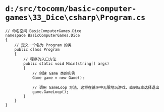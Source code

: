 # `d:/src/tocomm/basic-computer-games\33_Dice\csharp\Program.cs`

```
// 命名空间 BasicComputerGames.Dice
namespace BasicComputerGames.Dice
{
    // 定义一个名为 Program 的类
    public class Program
    {
        // 程序的入口方法
        public static void Main(string[] args)
        {
            // 创建 Game 类的实例
            Game game = new Game();

            // 调用 GameLoop 方法，这将在循环中无限地玩游戏，直到玩家选择退出
            game.GameLoop();
        }
    }
}
```
